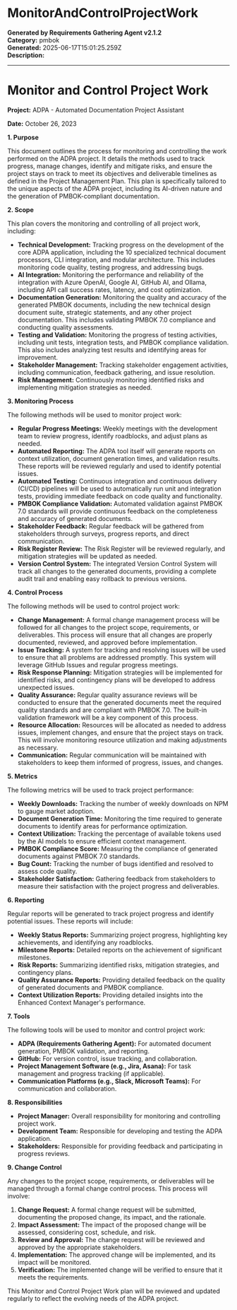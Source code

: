 # MonitorAndControlProjectWork

**Generated by Requirements Gathering Agent v2.1.2**  
**Category:** pmbok  
**Generated:** 2025-06-17T15:01:25.259Z  
**Description:** 

---

# Monitor and Control Project Work

**Project:** ADPA - Automated Documentation Project Assistant

**Date:** October 26, 2023

**1. Purpose**

This document outlines the process for monitoring and controlling the work performed on the ADPA project.  It details the methods used to track progress, manage changes, identify and mitigate risks, and ensure the project stays on track to meet its objectives and deliverable timelines as defined in the Project Management Plan.  This plan is specifically tailored to the unique aspects of the ADPA project, including its AI-driven nature and the generation of PMBOK-compliant documentation.


**2. Scope**

This plan covers the monitoring and controlling of all project work, including:

* **Technical Development:**  Tracking progress on the development of the core ADPA application, including the 10 specialized technical document processors, CLI integration, and modular architecture. This includes monitoring code quality, testing progress, and addressing bugs.
* **AI Integration:** Monitoring the performance and reliability of the integration with Azure OpenAI, Google AI, GitHub AI, and Ollama, including API call success rates, latency, and cost optimization.
* **Documentation Generation:**  Monitoring the quality and accuracy of the generated PMBOK documents, including the new technical design document suite, strategic statements, and any other project documentation. This includes validating PMBOK 7.0 compliance and conducting quality assessments.
* **Testing and Validation:** Monitoring the progress of testing activities, including unit tests, integration tests, and PMBOK compliance validation.  This also includes analyzing test results and identifying areas for improvement.
* **Stakeholder Management:** Tracking stakeholder engagement activities, including communication, feedback gathering, and issue resolution.
* **Risk Management:**  Continuously monitoring identified risks and implementing mitigation strategies as needed.

**3. Monitoring Process**

The following methods will be used to monitor project work:

* **Regular Progress Meetings:** Weekly meetings with the development team to review progress, identify roadblocks, and adjust plans as needed.
* **Automated Reporting:** The ADPA tool itself will generate reports on context utilization, document generation times, and validation results.  These reports will be reviewed regularly and used to identify potential issues.
* **Automated Testing:**  Continuous integration and continuous delivery (CI/CD) pipelines will be used to automatically run unit and integration tests, providing immediate feedback on code quality and functionality.
* **PMBOK Compliance Validation:**  Automated validation against PMBOK 7.0 standards will provide continuous feedback on the completeness and accuracy of generated documents.
* **Stakeholder Feedback:** Regular feedback will be gathered from stakeholders through surveys, progress reports, and direct communication.
* **Risk Register Review:** The Risk Register will be reviewed regularly, and mitigation strategies will be updated as needed.
* **Version Control System:** The integrated Version Control System will track all changes to the generated documents, providing a complete audit trail and enabling easy rollback to previous versions.

**4. Control Process**

The following methods will be used to control project work:

* **Change Management:** A formal change management process will be followed for all changes to the project scope, requirements, or deliverables.  This process will ensure that all changes are properly documented, reviewed, and approved before implementation.
* **Issue Tracking:**  A system for tracking and resolving issues will be used to ensure that all problems are addressed promptly. This system will leverage GitHub Issues and regular progress meetings.
* **Risk Response Planning:**  Mitigation strategies will be implemented for identified risks, and contingency plans will be developed to address unexpected issues.
* **Quality Assurance:**  Regular quality assurance reviews will be conducted to ensure that the generated documents meet the required quality standards and are compliant with PMBOK 7.0.  The built-in validation framework will be a key component of this process.
* **Resource Allocation:**  Resources will be allocated as needed to address issues, implement changes, and ensure that the project stays on track.  This will involve monitoring resource utilization and making adjustments as necessary.
* **Communication:** Regular communication will be maintained with stakeholders to keep them informed of progress, issues, and changes.

**5. Metrics**

The following metrics will be used to track project performance:

* **Weekly Downloads:**  Tracking the number of weekly downloads on NPM to gauge market adoption.
* **Document Generation Time:**  Monitoring the time required to generate documents to identify areas for performance optimization.
* **Context Utilization:** Tracking the percentage of available tokens used by the AI models to ensure efficient context management.
* **PMBOK Compliance Score:**  Measuring the compliance of generated documents against PMBOK 7.0 standards.
* **Bug Count:**  Tracking the number of bugs identified and resolved to assess code quality.
* **Stakeholder Satisfaction:**  Gathering feedback from stakeholders to measure their satisfaction with the project progress and deliverables.


**6. Reporting**

Regular reports will be generated to track project progress and identify potential issues.  These reports will include:

* **Weekly Status Reports:**  Summarizing project progress, highlighting key achievements, and identifying any roadblocks.
* **Milestone Reports:**  Detailed reports on the achievement of significant milestones.
* **Risk Reports:**  Summarizing identified risks, mitigation strategies, and contingency plans.
* **Quality Assurance Reports:**  Providing detailed feedback on the quality of generated documents and PMBOK compliance.
* **Context Utilization Reports:**  Providing detailed insights into the Enhanced Context Manager's performance.


**7. Tools**

The following tools will be used to monitor and control project work:

* **ADPA (Requirements Gathering Agent):** For automated document generation, PMBOK validation, and reporting.
* **GitHub:** For version control, issue tracking, and collaboration.
* **Project Management Software (e.g., Jira, Asana):** For task management and progress tracking (if applicable).
* **Communication Platforms (e.g., Slack, Microsoft Teams):** For communication and collaboration.


**8. Responsibilities**

* **Project Manager:** Overall responsibility for monitoring and controlling project work.
* **Development Team:** Responsible for developing and testing the ADPA application.
* **Stakeholders:** Responsible for providing feedback and participating in progress reviews.


**9. Change Control**

Any changes to the project scope, requirements, or deliverables will be managed through a formal change control process.  This process will involve:

1. **Change Request:**  A formal change request will be submitted, documenting the proposed change, its impact, and the rationale.
2. **Impact Assessment:**  The impact of the proposed change will be assessed, considering cost, schedule, and risk.
3. **Review and Approval:**  The change request will be reviewed and approved by the appropriate stakeholders.
4. **Implementation:**  The approved change will be implemented, and its impact will be monitored.
5. **Verification:**  The implemented change will be verified to ensure that it meets the requirements.

This Monitor and Control Project Work plan will be reviewed and updated regularly to reflect the evolving needs of the ADPA project.
